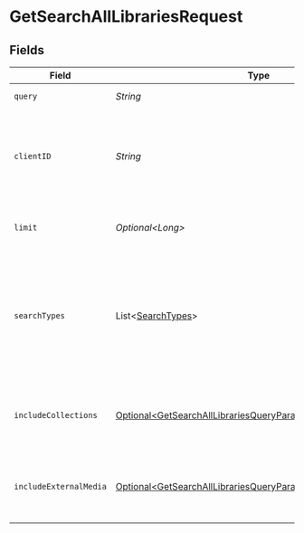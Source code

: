 # GetSearchAllLibrariesRequest


## Fields

| Field                                                                                                                                            | Type                                                                                                                                             | Required                                                                                                                                         | Description                                                                                                                                      | Example                                                                                                                                          |
| ------------------------------------------------------------------------------------------------------------------------------------------------ | ------------------------------------------------------------------------------------------------------------------------------------------------ | ------------------------------------------------------------------------------------------------------------------------------------------------ | ------------------------------------------------------------------------------------------------------------------------------------------------ | ------------------------------------------------------------------------------------------------------------------------------------------------ |
| `query`                                                                                                                                          | *String*                                                                                                                                         | :heavy_check_mark:                                                                                                                               | The search query term.                                                                                                                           |                                                                                                                                                  |
| `clientID`                                                                                                                                       | *String*                                                                                                                                         | :heavy_check_mark:                                                                                                                               | An opaque identifier unique to the client (UUID, serial number, or other unique device ID)                                                       | 3381b62b-9ab7-4e37-827b-203e9809eb58                                                                                                             |
| `limit`                                                                                                                                          | *Optional\<Long>*                                                                                                                                | :heavy_minus_sign:                                                                                                                               | Limit the number of results returned.                                                                                                            |                                                                                                                                                  |
| `searchTypes`                                                                                                                                    | List\<[SearchTypes](../../models/operations/SearchTypes.md)>                                                                                     | :heavy_minus_sign:                                                                                                                               | A comma-separated list of search types to include. Valid values are: movies, music, otherVideos, people, tv.<br/>                                | movies,music,otherVideos,people,tv                                                                                                               |
| `includeCollections`                                                                                                                             | [Optional\<GetSearchAllLibrariesQueryParamIncludeCollections>](../../models/operations/GetSearchAllLibrariesQueryParamIncludeCollections.md)     | :heavy_minus_sign:                                                                                                                               | Whether to include collections in the search results.                                                                                            | 1                                                                                                                                                |
| `includeExternalMedia`                                                                                                                           | [Optional\<GetSearchAllLibrariesQueryParamIncludeExternalMedia>](../../models/operations/GetSearchAllLibrariesQueryParamIncludeExternalMedia.md) | :heavy_minus_sign:                                                                                                                               | Whether to include external media in the search results.                                                                                         | 1                                                                                                                                                |